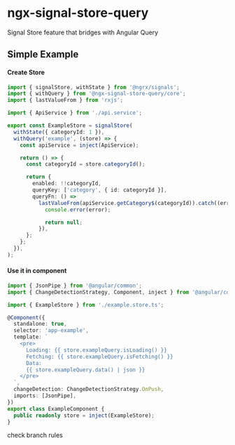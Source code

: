 # ngx-signal-store-query

Signal Store feature that bridges with Angular Query

## Simple Example

#### Create Store

```typescript
import { signalStore, withState } from '@ngrx/signals';
import { withQuery } from '@ngx-signal-store-query/core';
import { lastValueFrom } from 'rxjs';

import { ApiService } from './api.service';

export const ExampleStore = signalStore(
  withState({ categoryId: 1 }),
  withQuery('example', (store) => {
    const apiService = inject(ApiService);

    return () => {
      const categoryId = store.categoryId();

      return {
        enabled: !!categoryId,
        queryKey: ['category', { id: categoryId }],
        queryFn: () =>
          lastValueFrom(apiService.getCategory$(categoryId)).catch((error) => {
            console.error(error);

            return null;
          }),
      };
    };
  }),
);
```

#### Use it in component

<!-- prettier-ignore-start -->
```typescript
import { JsonPipe } from '@angular/common';
import { ChangeDetectionStrategy, Component, inject } from '@angular/core';

import { ExampleStore } from './example.store.ts';

@Component({
  standalone: true,
  selector: 'app-example',
  template: `
    <pre>
      Loading: {{ store.exampleQuery.isLoading() }}
      Fetching: {{ store.exampleQuery.isFetching() }}
      Data:
      {{ store.exampleQuery.data() | json }}
    </pre>
  `,
  changeDetection: ChangeDetectionStrategy.OnPush,
  imports: [JsonPipe],
})
export class ExampleComponent {
  public readonly store = inject(ExampleStore);
}
```
<!-- prettier-ignore-end -->

check branch rules
